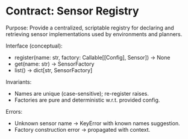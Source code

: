 # Contract: Sensor Registry

Purpose: Provide a centralized, scriptable registry for declaring and retrieving sensor implementations used by environments and planners.

Interface (conceptual):
- register(name: str, factory: Callable[[Config], Sensor]) -> None
- get(name: str) -> SensorFactory
- list() -> dict[str, SensorFactory]

Invariants:
- Names are unique (case-sensitive); re-register raises.
- Factories are pure and deterministic w.r.t. provided config.

Errors:
- Unknown sensor name -> KeyError with known names suggestion.
- Factory construction error -> propagated with context.
